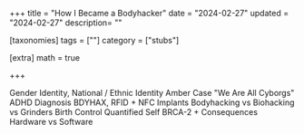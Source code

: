 +++
title = "How I Became a Bodyhacker"
date = "2024-02-27"
updated = "2024-02-27"
description= ""

[taxonomies]
tags = [""]
category = ["stubs"]

[extra]
math = true

+++

Gender Identity, National / Ethnic Identity
Amber Case "We Are All Cyborgs"
ADHD Diagnosis
BDYHAX, RFID + NFC Implants
Bodyhacking vs Biohacking vs Grinders
Birth Control
Quantified Self
BRCA-2 + Consequences
Hardware vs Software